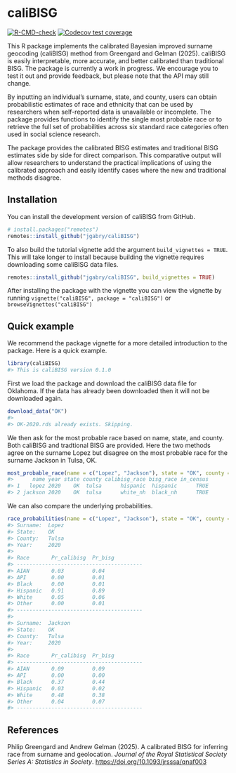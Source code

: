 
<!-- README.md is generated from README.Rmd. Please edit that file -->

# caliBISG

<!-- badges: start -->

[![R-CMD-check](https://github.com/jgabry/caliBISG/actions/workflows/R-CMD-check.yaml/badge.svg)](https://github.com/jgabry/caliBISG/actions/workflows/R-CMD-check.yaml)
[![Codecov test
coverage](https://codecov.io/gh/jgabry/caliBISG/branch/main/graph/badge.svg)](https://app.codecov.io/gh/jgabry/caliBISG?branch=main)
<!-- badges: end -->

This R package implements the calibrated Bayesian improved surname
geocoding (caliBISG) method from Greengard and Gelman (2025). caliBISG
is easily interpretable, more accurate, and better calibrated than
traditional BISG. The package is currently a work in progress. We
encourage you to test it out and provide feedback, but please note that
the API may still change.

By inputting an individual’s surname, state, and county, users can
obtain probabilistic estimates of race and ethnicity that can be used by
researchers when self-reported data is unavailable or incomplete. The
package provides functions to identify the single most probable race or
to retrieve the full set of probabilities across six standard race
categories often used in social science research.

The package provides the calibrated BISG estimates and traditional BISG
estimates side by side for direct comparison. This comparative output
will allow researchers to understand the practical implications of using
the calibrated approach and easily identify cases where the new and
traditional methods disagree.

## Installation

You can install the development version of caliBISG from GitHub.

``` r
# install.packages("remotes")
remotes::install_github("jgabry/caliBISG")
```

To also build the tutorial vignette add the argument
`build_vignettes = TRUE`. This will take longer to install because
building the vignette requires downloading some caliBISG data files.

``` r
remotes::install_github("jgabry/caliBISG", build_vignettes = TRUE)
```

After installing the package with the vignette you can view the vignette
by running `vignette("caliBISG", package = "caliBISG")` or
`browseVignettes("caliBISG")`

## Quick example

We recommend the package vignette for a more detailed introduction to
the package. Here is a quick example.

``` r
library(caliBISG)
#> This is caliBISG version 0.1.0
```

First we load the package and download the caliBISG data file for
Oklahoma. If the data has already been downloaded then it will not be
downloaded again.

``` r
download_data("OK")
#> 
#> OK-2020.rds already exists. Skipping.
```

We then ask for the most probable race based on name, state, and county.
Both caliBISG and tradtional BISG are provided. Here the two methods
agree on the surname Lopez but disagree on the most probable race for
the surname Jackson in Tulsa, OK.

``` r
most_probable_race(name = c("Lopez", "Jackson"), state = "OK", county = "Tulsa")
#>      name year state county calibisg_race bisg_race in_census
#> 1   lopez 2020    OK  tulsa      hispanic  hispanic      TRUE
#> 2 jackson 2020    OK  tulsa      white_nh  black_nh      TRUE
```

We can also compare the underlying probabilities.

``` r
race_probabilities(name = c("Lopez", "Jackson"), state = "OK", county = "Tulsa")
#> Surname:  Lopez     
#> State:    OK        
#> County:   Tulsa     
#> Year:     2020      
#> 
#> Race       Pr_calibisg  Pr_bisg   
#> ---------------------------------------- 
#> AIAN       0.03         0.04      
#> API        0.00         0.01      
#> Black      0.00         0.01      
#> Hispanic   0.91         0.89      
#> White      0.05         0.06      
#> Other      0.00         0.01      
#> ---------------------------------------- 
#> 
#> Surname:  Jackson   
#> State:    OK        
#> County:   Tulsa     
#> Year:     2020      
#> 
#> Race       Pr_calibisg  Pr_bisg   
#> ---------------------------------------- 
#> AIAN       0.09         0.09      
#> API        0.00         0.00      
#> Black      0.37         0.44      
#> Hispanic   0.03         0.02      
#> White      0.48         0.38      
#> Other      0.04         0.07      
#> ----------------------------------------
```

## References

Philip Greengard and Andrew Gelman (2025). A calibrated BISG for
inferring race from surname and geolocation. *Journal of the Royal
Statistical Society Series A: Statistics in Society*.
<https://doi.org/10.1093/jrsssa/qnaf003>
